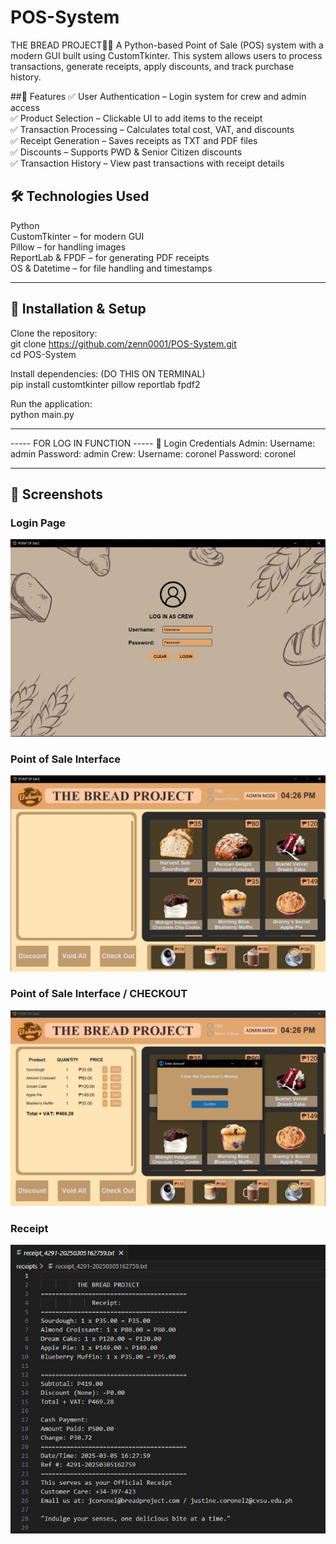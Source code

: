 # POS-System

THE BREAD PROJECT🍞🛒
A Python-based Point of Sale (POS) system with a modern GUI built using CustomTkinter. This system allows users to process transactions, generate receipts, apply discounts, and track purchase history.

##📌 Features
✅ User Authentication – Login system for crew and admin access <br>
✅ Product Selection – Clickable UI to add items to the receipt <br>
✅ Transaction Processing – Calculates total cost, VAT, and discounts <br>
✅ Receipt Generation – Saves receipts as TXT and PDF files <br>
✅ Discounts – Supports PWD & Senior Citizen discounts <br>
✅ Transaction History – View past transactions with receipt details <br>

## 🛠️ Technologies Used
Python <br>
CustomTkinter – for modern GUI <br>
Pillow – for handling images <br>
ReportLab & FPDF – for generating PDF receipts <br> 
OS & Datetime – for file handling and timestamps

---------------------------------------------------------------------------------------------------------------------------------------------------
## 🚀 Installation & Setup
Clone the repository: <br>
git clone https://github.com/zenn0001/POS-System.git <br>
cd POS-System

Install dependencies: (DO THIS ON TERMINAL) <br>
pip install customtkinter pillow reportlab fpdf2

Run the application: <br>
python main.py

----------------------------------------------------------------------------------------------------------------------------------------------------

----- FOR LOG IN FUNCTION -----
🔑 Login Credentials
Admin:
Username: admin
Password: admin
Crew:
Username: coronel
Password: coronel


-----------------------------------------------------------------------------------------------------------------------------------------------------
## 📸 Screenshots

### Login Page
![Login Page](SCREENSHOT-EXAMPLE/LOG-IN%20INTERFACE.jpg)

### Point of Sale Interface
![POS Interface](SCREENSHOT-EXAMPLE/MAIN-MENU-INTERFACE.jpg)

### Point of Sale Interface / CHECKOUT 
![POS Interface](SCREENSHOT-EXAMPLE/CHECK-OUT-CSTMRS-MONEY%20INTERFACE.jpg)

### Receipt
![Receipt](SCREENSHOT-EXAMPLE/RECEIPT-TXT-FILE.jpg)



